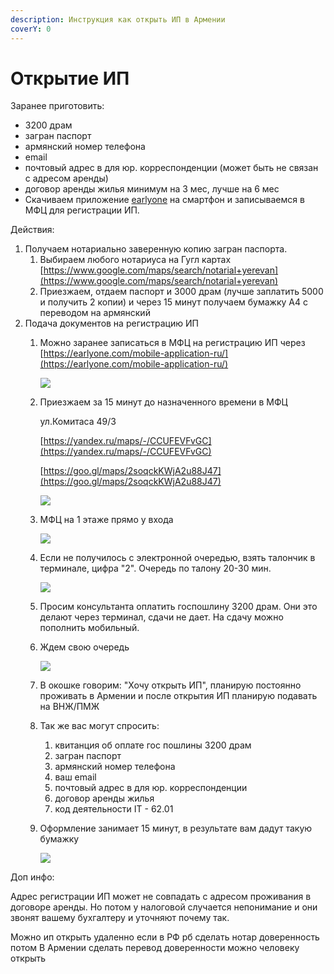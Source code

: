 ```yaml
---
description: Инструкция как открыть ИП в Армении
coverY: 0
---
```


# Открытие ИП

Заранее приготовить:

* 3200 драм
* загран паспорт
* армянский номер телефона
* email
* почтовый адрес в для юр. корреспонденции (может быть не связан с адресом аренды)
* договор аренды жилья минимум на 3 мес, лучше на 6 мес
* Скачиваем приложение [earlyone](https://earlyone.com/mobile-application-ru/) на смартфон и записываемся в МФЦ для регистрации ИП.

Действия:

1. Получаем нотариально заверенную копию загран паспорта.
   1. Выбираем любого нотариуса на Гугл картах [https://www.google.com/maps/search/notarial+yerevan](https://www.google.com/maps/search/notarial+yerevan)
   2. Приезжаем, отдаем паспорт и 3000 драм (лучше заплатить 5000 и получить 2 копии) и через 15 минут получаем бумажку А4 с переводом на армянский
2. Подача документов на регистрацию ИП
   1.  Можно заранее записаться в МФЦ на регистрацию ИП через [https://earlyone.com/mobile-application-ru/](https://earlyone.com/mobile-application-ru/)

       ![](.gitbook/assets/IMG\_6225.PNG)
   2.  Приезжаем за 15 минут до назначенного времени в МФЦ

       ул.Комитаса 49/3

       [https://yandex.ru/maps/-/CCUFEVFvGC](https://yandex.ru/maps/-/CCUFEVFvGC)

       [https://goo.gl/maps/2soqckKWjA2u88J47](https://goo.gl/maps/2soqckKWjA2u88J47)

       ![](.gitbook/assets/IMG\_6221.jpeg)
   3.  МФЦ на 1 этаже прямо у входа

       ![](.gitbook/assets/IMG\_6220.jpeg)
   4.  Если не получилось с электронной очередью, взять талончик в терминале, цифра  "2". Очередь по талону 20-30 мин.

       ![](.gitbook/assets/IMG\_6224.jpeg)
   5. Просим консультанта оплатить госпошлину 3200 драм. Они это делают через терминал, сдачи не дает. На сдачу можно пополнить мобильный.
   6.  Ждем свою очередь

       ![](.gitbook/assets/IMG\_6223.jpeg)
   7. В окошке говорим: "Хочу открыть ИП", планирую постоянно проживать в Армении и  после открытия ИП планирую подавать на ВНЖ/ПМЖ
   8. Так же вас могут спросить:
      1. квитанция об оплате гос пошлины 3200 драм
      2. загран паспорт
      3. армянский номер телефона
      4. ваш email
      5. почтовый адрес в для юр. корреспонденции
      6. договор аренды жилья
      7. код деятельности IT - 62.01
   9.  Оформление занимает 15 минут, в результате вам дадут такую бумажку

       ![](.gitbook/assets/IMG\_6226.jpeg)



Доп инфо:

Адрес регистрации ИП может не совпадать с адресом проживания в договоре аренды. Но потом у налоговой случается непонимание и они звонят вашему бухгалтеру и уточняют почему так.

Можно ип открыть удаленно если в РФ рб сделать нотар доверенность потом В Армении сделать перевод доверенности можно человеку открыть

